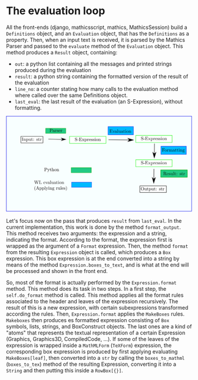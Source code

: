 

The evaluation loop
===================

All the front-ends (django, mathicsscript, mathics, MathicsSession)
build a `Definitions` object, and an `Evaluation` object, that has
the `Definitions` as a property. Then, when an input text is received,
it is parsed by the Mathics Parser and passed to the `evaluate` method
of the `Evaluation` object. This method produces a `Result` object, containing:
* `out`:  a python list containing all the messages and printed strings produced
  during the evaluation
* `result`: a python string containing the formatted version of the result of the evaluation
* `line_no`: a counter stating how many calls to the evaluation method where called over the same Definitions object.
* `last_eval`: the last result of the evaluation (an S-Expression), without formatting.

![](evaluationloop.svg)


Let's focus now on the pass that produces `result` from `last_eval`. In the current implementation, this work is done by
the method `format_output`. This method receives two arguments: the expression and a string, indicating the format.
According to the format, the expression first is wrapped as the argument of a `Format` expression. Then, the method `format` 
from the resulting `Expression` object is called, which produces a `Box` expression. This box expression is at the end converted into a string by means of the method `Expression.boxes_to_text`, and is what at the end will be processed and shown in the front end.

So, most of the format is actually performed by the `Expression.format` method. This method does its task in two steps. In a first step, the `self.do_format`  method is called. This method applies all the format rules associated to the header and leaves of the expression recursively. 
The result of this is a new expression, with certain subexpressions transformed according the rules.
Then, `Expression.format` applies the  `MakeBoxes` rules. `Makeboxes` then produces es formatted expression consisting of `Box` symbols, lists, strings, and BoxConstruct objects. The last ones are a kind of "atoms" that represents the textual representation of a certain Expression (Graphics, Graphics3D, CompìledCode, ...). 
If some of the leaves of the expression is wrapped inside a `MathMLForm` (`TeXForm`) expression, the corresponding box expression is produced by first applying evaluating `MakeBoxes[leaf]`, then converted into a `str` by calling the `boxes_to_mathml` (`boxes_to_tex`) method of the resulting Expression, converting it into a `String` and then putting this inside a `RowBox[{}]`. 




